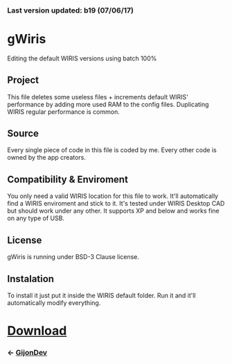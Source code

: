 ### Last version updated: b19 (07/06/17)




# gWiris
Editing the default WIRIS versions using batch 100%

## Project
This file deletes some useless files + increments default WIRIS' performance by adding more used RAM to the config files. Duplicating WIRIS regular performance is common.

## Source
Every single piece of code in this file is coded by me. Every other code is owned by the app creators.

## Compatibility & Enviroment
You only need a valid WIRIS location for this file to work. It'll automatically find a WIRIS enviroment and stick to it. It's tested under WIRIS Desktop CAD but should work under any other. It supports XP and below and works fine on any type of USB.

## License
gWiris is running under BSD-3 Clause license.

## Instalation
To install it just put it inside the WIRIS default folder. Run it and it'll automatically modify everything.

# [Download](https://github.com/GijonDev/gWiris/releases/download/b19/gWiris.cmd)

### <- [GijonDev](http://gijondev.github.io)

